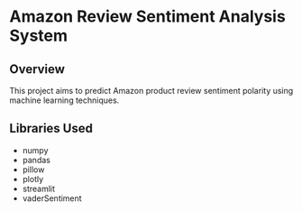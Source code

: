 # Amazon Review Sentiment Analysis System

## Overview
This project aims to predict Amazon product review sentiment polarity using machine learning techniques.

## Libraries Used
- numpy
- pandas
- pillow
- plotly
- streamlit
- vaderSentiment
